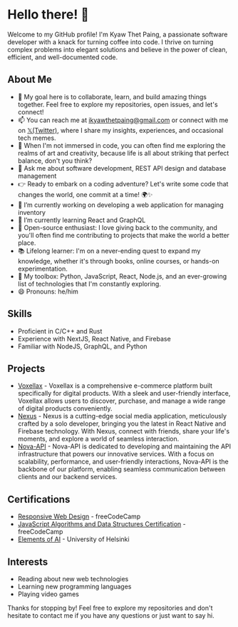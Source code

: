 # Hello there! 👋

Welcome to my GitHub profile! I'm Kyaw Thet Paing, a passionate software developer with a knack for turning coffee into code. I thrive on turning complex problems into elegant solutions and believe in the power of clean, efficient, and well-documented code.

## About Me

- 🎯 My goal here is to collaborate, learn, and build amazing things together. Feel free to explore my repositories, open issues, and let's connect!
- 📫 You can reach me at [ikyawthetpaing@gmail.com](mailto:ikyawthetpaing@gmail.com) or connect with me on [𝕏(Twitter)](https://twitter.com/ikyawthetpaing), where I share my insights, experiences, and occasional tech memes.
- 🎨 When I'm not immersed in code, you can often find me exploring the realms of art and creativity, because life is all about striking that perfect balance, don't you think?
- 💬 Ask me about software development, REST API design and database management
- 👉 Ready to embark on a coding adventure? Let's write some code that changes the world, one commit at a time! 🌍✨
- 🔭 I’m currently working on developing a web application for managing inventory
- 🌱 I’m currently learning React and GraphQL
- 🌟 Open-source enthusiast: I love giving back to the community, and you'll often find me contributing to projects that make the world a better place.
- 📚 Lifelong learner: I'm on a never-ending quest to expand my knowledge, whether it's through books, online courses, or hands-on experimentation.
- 🔧 My toolbox: Python, JavaScript, React, Node.js, and an ever-growing list of technologies that I'm constantly exploring.
- 😄 Pronouns: he/him

## Skills

- Proficient in C/C++ and Rust
- Experience with NextJS, React Native, and Firebase
- Familiar with NodeJS, GraphQL, and Python

## Projects

- [Voxellax](https://github.com/ikyawthetpaing/voxellax) - Voxellax is a comprehensive e-commerce platform built specifically for digital products. With a sleek and user-friendly interface, Voxellax allows users to discover, purchase, and manage a wide range of digital products conveniently.
- [Nexus](https://github.com/ikyawthetpaing/nexus.git) - Nexus is a cutting-edge social media application, meticulously crafted by a solo developer, bringing you the latest in React Native and Firebase technology. With Nexus, connect with friends, share your life's moments, and explore a world of seamless interaction.
- [Nova-API](https://github.com/ikyawthetpaing/nova-api.git) - Nova-API is dedicated to developing and maintaining the API infrastructure that powers our innovative services. With a focus on scalability, performance, and user-friendly interactions, Nova-API is the backbone of our platform, enabling seamless communication between clients and our backend services.

## Certifications

- [Responsive Web Design](https://www.freecodecamp.org/certification/ikyawthetpaing/responsive-web-design) - freeCodeCamp
- [JavaScript Algorithms and Data Structures Certification](https://www.freecodecamp.org/certification/ikyawthetpaing/javascript-algorithms-and-data-structures) - freeCodeCamp
- [Elements of AI](https://certificates.mooc.fi/validate/dxpxs6ao8gl) - University of Helsinki

## Interests

- Reading about new web technologies
- Learning new programming languages
- Playing video games

Thanks for stopping by! Feel free to explore my repositories and don't hesitate to contact me if you have any questions or just want to say hi.
